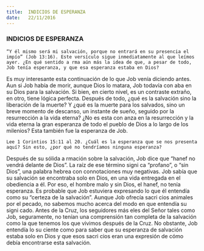```yaml
---
title:  INDICIOS DE ESPERANZA
date:   22/11/2016
---
```


### INDICIOS DE ESPERANZA

`“Y él mismo será mi salvación, porque no entrará en su presencia el impío” (Job 13:16). Este versículo sigue inmediatamente al que leímos ayer. ¿En qué sentido a rma aún más la idea de que, a pesar de todo, Job tenía esperanza, y que esa esperanza estaba en Dios?`

Es muy interesante esta continuación de lo que Job venía diciendo antes. Aun si Job había de morir, aunque Dios lo matara, Job todavía con aba en su Dios para la salvación. Si bien, en cierto nivel, es un contraste extraño, en otro, tiene lógica perfecta. Después de todo, ¿qué es la salvación sino la liberación de la muerte? Y ¿qué es la muerte para los salvados, sino un breve momento de descanso, un instante de sueño, seguido por la resurrección a la vida eterna? ¿No es esta con anza en la resurrección y la vida eterna la gran esperanza de todo el pueblo de Dios a lo largo de los milenios? Esta también fue la esperanza de Job.

`Lee 1 Corintios 15:11 al 20. ¿Cuál es la esperanza que se nos presenta aquí? Sin esto, ¿por qué no tendríamos ninguna esperanza?`

Después de su sólida a rmación sobre la salvación, Job dice que “hanef no vendrá delante de Dios”. La raíz de ese término signi ca “profano”, o “sin Dios”, una palabra hebrea con connotaciones muy negativas. Job sabía que su salvación se encontraba solo en Dios, en una vida entregada en  el obediencia a él. Por eso, el hombre malo y sin Dios, el hanef, no tenía esperanza. Es probable que Job estuviera expresando lo que él entendía como su “certeza de la salvación”. Aunque Job ofrecía sacri cios animales por el pecado, no sabemos mucho acerca del modo en que entendía su signi cado. Antes de la Cruz, los seguidores más  eles del Señor tales como Job, seguramente, no tenían una comprensión tan completa de la salvación como la que tenemos los que vivimos después de la Cruz. No obstante, Job entendía lo su ciente como para saber que su esperanza de salvación estaba solo en Dios y que esos sacri cios eran una expresión de cómo debía encontrarse esta salvación.
